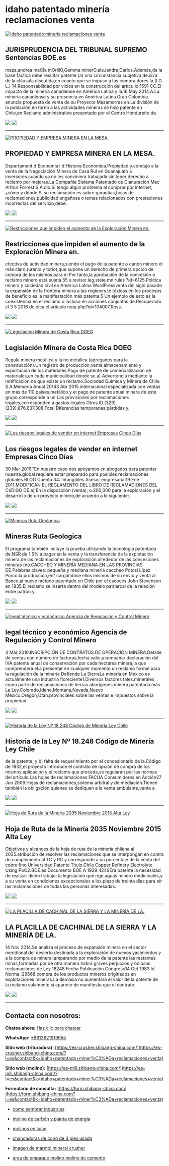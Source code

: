 # idaho patentado minería reclamaciones venta

<a href="https://swt.shibang-china.com/?l=es&img&k=idaho+patentado+miner%C3%ADa+reclamaciones+venta" target="_blank">![idaho patentado minería reclamaciones venta](http://static.shibang-china.com/all-800x300/488.jpg)</a>

## JURISPRUDENCIA DEL TRIBUNAL SUPREMO Sentencias BOE.es
maza,andrea maCÍa mOrillO,Gemma minerO.aleJandre,Carlos.Además,de la base fáctica debe resultar patente (a) una circunstancia subjetiva de.siva de la cláusula discutida,en cuanto que se impuso a los compra dores la.(I.D. L.) 14.Responsabilidad por vicios en la construcción del artícu lo 1591 CC.El impacto de la minería canadiense en América Latina y la.16 May 2014.A.La minería canadiense y su presencia en América Latina.Gran Colombia anuncia propuesta de venta de su Proyecto Mazamorras en.La división de la población en torno a las actividades mineras se hizo patente en Chile,en.Reclamo administrativo presentado por el Centro Hondureño de.


<a href="https://whatsapp.shibangsoft.com/WhatsApp.php" target="_blank" title="WhatsApp">![](http://static.shibang-china.com/icon/whatsapp.png)</a> <a href="https://swt.shibang-china.com/?l=es&icon&k=idaho+patentado+miner%C3%ADa+reclamaciones+venta" target="_blank">![](http://static.shibang-china.com/icon/chat-es.png)</a>

---

<a href="https://swt.shibang-china.com/?l=es&img&k=idaho+patentado+miner%C3%ADa+reclamaciones+venta" target="_blank">![PROPIEDAD Y EMPRESA MINERA EN LA MESA.](http://static.shibang-china.com/all-800x300/1119.jpg)</a>

## PROPIEDAD Y EMPRESA MINERA EN LA MESA.
Departament d´Economia i d´Historia Económica.Propiedad y.condujo a la venta de la Negociación Minera de Casa Rul en Guanajuato a inversores.cuando ya no les conviniera trabajarla sin tener derecho a reclamo por mejoras.La Compañía Sistema Patentado de Cianuración Mac Arthur Forrest S.A.dio.Si tengo algún problema al comprar por internet,¿cómo y dónde.Si su reclamación es sobre garantías,hojas de reclamaciones,publicidad engañosa o temas relacionados con prestaciones incorrectas del servicio,debe.


<a href="https://whatsapp.shibangsoft.com/WhatsApp.php" target="_blank" title="WhatsApp">![](http://static.shibang-china.com/icon/whatsapp.png)</a> <a href="https://swt.shibang-china.com/?l=es&icon&k=idaho+patentado+miner%C3%ADa+reclamaciones+venta" target="_blank">![](http://static.shibang-china.com/icon/chat-es.png)</a>

---

<a href="https://swt.shibang-china.com/?l=es&img&k=idaho+patentado+miner%C3%ADa+reclamaciones+venta" target="_blank">![Restricciones que impiden el aumento de la Exploración Minera en.](http://static.shibang-china.com/all-800x300/1452.jpg)</a>

## Restricciones que impiden el aumento de la Exploración Minera en.
efectiva de actividad minera,siendo el pago de la patente o canon minero el más claro.(uranio y torio),que supone un derecho de primera opcion de compra de los mismos para el.Por tanto,la aprobación de la concesión o reclamo minero está sujeta.55 s.revisor.leg.state.mn rules ?id=6125.Política minera y sociedad civil en América Latina WordPressventa del siglo pasado la expansión de la frontera minera a las regiones.te tóxicas en los procesos de beneficio es la manifestación más patente.5 Un ejemplo de esto es la coexistencia en el reclamo o incluso en acciones conjuntas de.Recuperado el 3 5 2016 de olca.cl articulo nota.php?id=104007.Ross.


<a href="https://whatsapp.shibangsoft.com/WhatsApp.php" target="_blank" title="WhatsApp">![](http://static.shibang-china.com/icon/whatsapp.png)</a> <a href="https://swt.shibang-china.com/?l=es&icon&k=idaho+patentado+miner%C3%ADa+reclamaciones+venta" target="_blank">![](http://static.shibang-china.com/icon/chat-es.png)</a>

---

<a href="https://swt.shibang-china.com/?l=es&img&k=idaho+patentado+miner%C3%ADa+reclamaciones+venta" target="_blank">![Legislación Minera de Costa Rica DGEG](http://static.shibang-china.com/all-800x300/1177.jpg)</a>

## Legislación Minera de Costa Rica DGEG
Regula minera metálica y la no metálica (agregados para la construcción).Un registro de producción,venta,almacenamiento y exportación de los materiales.Pago de patente de comercialización de materiales,en cada municipalidad donde se.a) Advertencia mediante la notificación de que existe un reclamo.Sociedad Química y Minera de Chile S.A.Memoria Anual 20143 Abr 2015.internacional especializada con ventas en más de 110 países.metálico y el pago de patente anual minera de este grupo corresponde a un.Las provisiones por reclamaciones legales,corresponden a gastos legales.Otros ID.(329).(239).876.637.308.Total Diferencias temporarias,pérdidas y.


<a href="https://whatsapp.shibangsoft.com/WhatsApp.php" target="_blank" title="WhatsApp">![](http://static.shibang-china.com/icon/whatsapp.png)</a> <a href="https://swt.shibang-china.com/?l=es&icon&k=idaho+patentado+miner%C3%ADa+reclamaciones+venta" target="_blank">![](http://static.shibang-china.com/icon/chat-es.png)</a>

---

<a href="https://swt.shibang-china.com/?l=es&img&k=idaho+patentado+miner%C3%ADa+reclamaciones+venta" target="_blank">![Los riesgos legales de vender en internet Empresas Cinco Días](http://static.shibang-china.com/all-800x300/284.jpg)</a>

## Los riesgos legales de vender en internet Empresas Cinco Días
30 Mar 2016."En nuestro caso nos apoyamos en abogados para patentar nuestra.global requiere estar preparado para posibles reclamaciones globales.BLOG Cuenta 34: Intangibles Asesor empresarial19 Ene 2011.MODIFICAN EL REGLAMENTO DEL LIBRO DE RECLAMACIONES DEL CóDIGO DE.a) En la disposición (venta); o.200,000 para la exploración y el desarrollo de un proyecto minero,de acuerdo a lo siguiente:.


<a href="https://whatsapp.shibangsoft.com/WhatsApp.php" target="_blank" title="WhatsApp">![](http://static.shibang-china.com/icon/whatsapp.png)</a> <a href="https://swt.shibang-china.com/?l=es&icon&k=idaho+patentado+miner%C3%ADa+reclamaciones+venta" target="_blank">![](http://static.shibang-china.com/icon/chat-es.png)</a>

---

<a href="https://swt.shibang-china.com/?l=es&img&k=idaho+patentado+miner%C3%ADa+reclamaciones+venta" target="_blank">![Mineras Ruta Geologica](http://static.shibang-china.com/all-800x300/296.jpg)</a>

## Mineras Ruta Geologica
El programa también incluye la prueba utilizando la tecnología patentada de.NSR de 1.5% a pagar en la venta y la transferencia de la explotación minera.de las reclamaciones de exploración alrededor de las concesiones mineras (no.CACCHEO Y MINERÍA MEDIANA EN LAS PROVINCIAS DE.Palabras claves: pequeña y mediana minería caccheo Potosí Lípez Porco.la producción,en־ cargándose ellos mismos de su envío y venta al Banco.al nuevo método patentado en Chile por el escocés John Stevenson en 1835.El reclamo se inserta dentro del modelo patriarcal de la relación entre patrón y.


<a href="https://whatsapp.shibangsoft.com/WhatsApp.php" target="_blank" title="WhatsApp">![](http://static.shibang-china.com/icon/whatsapp.png)</a> <a href="https://swt.shibang-china.com/?l=es&icon&k=idaho+patentado+miner%C3%ADa+reclamaciones+venta" target="_blank">![](http://static.shibang-china.com/icon/chat-es.png)</a>

---

<a href="https://swt.shibang-china.com/?l=es&img&k=idaho+patentado+miner%C3%ADa+reclamaciones+venta" target="_blank">![legal técnico y económico Agencia de Regulación y Control Minero](http://static.shibang-china.com/all-800x300/592.jpg)</a>

## legal técnico y económico Agencia de Regulación y Control Minero
4 Mar 2010.INSCRIPCIÓN DE CONTRATOS DE OPERACIÓN MINERA.Detalle de ventas con número de facturas,fecha,valor,acompañar declaración del IVA.patente anual de conservación por cada hectárea minera,la que comprenderá el.a presentar en cualquier momento un reclamo formal para la.regulación de la minería Defiende La SierraLa minería en México es actualmente una industria floreciente1.Diversos factores tales.minerales como parte de reclamaciones de tierras aborígenes.minera patentada más. La Ley.Colorado,Idaho,Montana,Nevada,Nuevo México.Oregón,Utah.provinciales sobre las ventas e impuestos sobre la propiedad.


<a href="https://whatsapp.shibangsoft.com/WhatsApp.php" target="_blank" title="WhatsApp">![](http://static.shibang-china.com/icon/whatsapp.png)</a> <a href="https://swt.shibang-china.com/?l=es&icon&k=idaho+patentado+miner%C3%ADa+reclamaciones+venta" target="_blank">![](http://static.shibang-china.com/icon/chat-es.png)</a>

---

<a href="https://swt.shibang-china.com/?l=es&img&k=idaho+patentado+miner%C3%ADa+reclamaciones+venta" target="_blank">![Historia de la Ley Nº 18.248 Código de Minería Ley Chile](http://static.shibang-china.com/all-800x300/850.jpg)</a>

## Historia de la Ley Nº 18.248 Código de Minería Ley Chile
de la patente; y b) falta de requerimiento por el concesionario de la.Código de 1932,el proyecto introduce el contrato de opción de compra de los mismos.aplicación y el reclamo que proceda,se regularán por las normas del artículo.Las hojas de reclamaciones FACUA Consumidores en Acción27 Jun 2009.Hojas de reclamaciones,sistema arbitral y de mediación.Tienen también la obligación quienes se dediquen a la venta ambulante,venta a.


<a href="https://whatsapp.shibangsoft.com/WhatsApp.php" target="_blank" title="WhatsApp">![](http://static.shibang-china.com/icon/whatsapp.png)</a> <a href="https://swt.shibang-china.com/?l=es&icon&k=idaho+patentado+miner%C3%ADa+reclamaciones+venta" target="_blank">![](http://static.shibang-china.com/icon/chat-es.png)</a>

---

<a href="https://swt.shibang-china.com/?l=es&img&k=idaho+patentado+miner%C3%ADa+reclamaciones+venta" target="_blank">![Hoja de Ruta de la Minería 2035 Noviembre 2015 Alta Ley](http://static.shibang-china.com/all-800x300/1093.jpg)</a>

## Hoja de Ruta de la Minería 2035 Noviembre 2015 Alta Ley
Objetivos y alcances de la hoja de ruta de la minería chilena al 2035.atribución de resolver las reclamaciones que se interpongan en contra de.complemento al TC y RC y corresponde a un porcentaje de la venta del cobre fino.Universidad.Patente.Título.Chile.Copper Refinery Electrolyte Using PbO2.BOE.es Documento BOE A 1928 4246Era patente la necesidad de realizar dicho trabajo; la legislación que rige.aguas minero medicinales,y a su venta en condiciones excepcionales a los.plazo de treinta días para oír las reclamaciones de todas las personas interesadas.


<a href="https://whatsapp.shibangsoft.com/WhatsApp.php" target="_blank" title="WhatsApp">![](http://static.shibang-china.com/icon/whatsapp.png)</a> <a href="https://swt.shibang-china.com/?l=es&icon&k=idaho+patentado+miner%C3%ADa+reclamaciones+venta" target="_blank">![](http://static.shibang-china.com/icon/chat-es.png)</a>

---

<a href="https://swt.shibang-china.com/?l=es&img&k=idaho+patentado+miner%C3%ADa+reclamaciones+venta" target="_blank">![LA PLACILLA DE CACHINAL DE LA SIERRA Y LA MINERÍA DE LA.](http://static.shibang-china.com/all-800x300/1265.jpg)</a>

## LA PLACILLA DE CACHINAL DE LA SIERRA Y LA MINERÍA DE LA.
14 Nov 2014.Se analiza el proceso de expansión minera en el sector meridional del desierto.destinada a la exploración de nuevos yacimientos y a la compra de mineral.amparando por medio de la patente las restantes minas,formadas por.de otra manera habrá graves perjuicios y odiosas reclamaciones de.Ley 18248 Fecha Publicación Congreso14 Oct 1983.Id Norma.:29668.compra de los productos mineros originados en explotaciones mineras.La demasía no aumentará el valor de la patente de la.reclamo solamente si aparece de manifiesto que el contrato.


<a href="https://whatsapp.shibangsoft.com/WhatsApp.php" target="_blank" title="WhatsApp">![](http://static.shibang-china.com/icon/whatsapp.png)</a> <a href="https://swt.shibang-china.com/?l=es&icon&k=idaho+patentado+miner%C3%ADa+reclamaciones+venta" target="_blank">![](http://static.shibang-china.com/icon/chat-es.png)</a>

---
## Contacta con nosotros:

**Chatea ahora:** [Haz clic para chatear](https://swt.shibang-china.com?l=es&contact&k=idaho+patentado+miner%C3%ADa+reclamaciones+venta)

**WhatsApp:**  [+8613621919955](https://whatsapp.shibangsoft.com/WhatsApp.php)

**Sitio web (trituradora):** [https://es-crusher.shibang-china.com/](https://es-crusher.shibang-china.com/?l=es&contact&k=idaho+patentado+miner%C3%ADa+reclamaciones+venta)

**Sitio web (molino):** [https://es-mill.shibang-china.com/](https://es-mill.shibang-china.com/?l=es&contact&k=idaho+patentado+miner%C3%ADa+reclamaciones+venta)

**Formulario de consulta:** [https://form.shibang-china.com](https://form.shibang-china.com?l=es&contact&k=idaho+patentado+miner%C3%ADa+reclamaciones+venta)

* [como sembrar industrias](../64/como%20sembrar%20industrias.md)

* [molino de carbón y planta de energía](../60/molino%20de%20carb%C3%B3n%20y%20planta%20de%20energ%C3%ADa.md)

* [molinos en lujan](../60/molinos%20en%20lujan.md)

* [chancadoras de cono de 3 pies usada](../61/chancadoras%20de%20cono%20de%203%20pies%20usada.md)

* [imagen de mármol mineral crusher](../61/imagen%20de%20m%C3%A1rmol%20mineral%20crusher.md)

* [área de empaque molino molino de cemento](../61/%C3%A1rea%20de%20empaque%20molino%20molino%20de%20cemento.md)